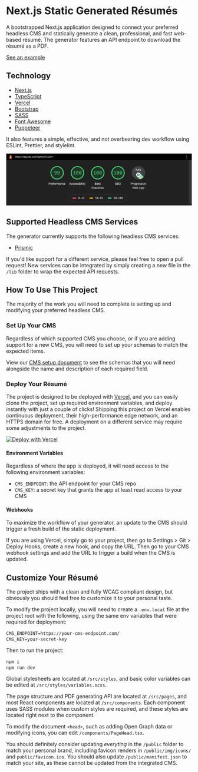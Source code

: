 # Next.js Static Generated Résumés

A bootstrapped Next.js application designed to connect your preferred headless CMS and statically generate a clean, professional, and fast web-based résumé. The generator features an API endpoint to download the résumé as a PDF.

[See an example](https://resume.colinhemphill.com)

## Technology

- [Next.js](https://nextjs.org)
- [TypeScript](https://www.typescriptlang.org/)
- [Vercel](https://vercel.com/)
- [Bootstrap](https://getbootstrap.com/)
- [SASS](https://sass-lang.com/)
- [Font Awesome](https://fontawesome.com/)
- [Puppeteer](https://developers.google.com/web/tools/puppeteer)

It also features a simple, effective, and not overbearing dev workflow using ESLint, Prettier, and stylelint.

![Screenshot of the application's Lighthouse score showing a 99 in "Performance", a 100 in "Accessibility", a 100 in "Best Practices", a 100 in "SEO", and that "Progressive Web App" is active.](lighthouse.png)

## Supported Headless CMS Services

The generator currently supports the following headless CMS services:

- [Prismic](https://prismic.io/)

If you'd like support for a different service, please feel free to open a pull request! New services can be integrated by simply creating a new file in the `/lib` folder to wrap the expected API requests.

## How To Use This Project

The majority of the work you will need to complete is setting up and modifying your preferred headless CMS.

### Set Up Your CMS

Regardless of which supported CMS you choose, or if you are adding support for a new CMS, you will need to set up your schemas to match the expected items.

View our [CMS setup document](README-CMS.md) to see the schemas that you will need alongside the name and description of each required field.

### Deploy Your Résumé

The project is designed to be deployed with [Vercel](https://vercel.com), and you can easily clone the project, set up required environment variables, and deploy instantly with just a couple of clicks! Shipping this project on Vercel enables continuous deployment, their high-performance edge network, and an HTTPS domain for free. A deployment on a different service may require some adjustments to the project.

[![Deploy with Vercel](https://vercel.com/button)](https://vercel.com/new/git/external?repository-url=https%3A%2F%2Fgithub.com%2Fcolinhemphill%2Fnextjs-resume-generator&env=CMS_ENDPOINT,CMS_KEY&envDescription=This%20application%20requires%20the%20API%20endpoint%20for%20your%20CMS%20integration%20as%20well%20as%20the%20access%20key%20for%20that%20CMS.&project-name=nextjs-static-resume-generator&repository-name=nextjs-static-resume-generator&demo-title=Colin%20Hemphill's%20R%C3%A9sum%C3%A9&demo-description=A%20statically%20generated%20r%C3%A9sum%C3%A9%20built%20in%20Next.js%20and%20integrated%20with%20the%20Prismic%20headless%20CMS.&demo-url=https%3A%2F%2Fresume.colinhemphill.com)

#### Environment Variables

Regardless of where the app is deployed, it will need access to the following environment variables:

- `CMS_ENDPOINT`: the API endpoint for your CMS repo
- `CMS_KEY`: a secret key that grants the app at least read access to your CMS

#### Webhooks

To maximize the workflow of your generator, an update to the CMS should trigger a fresh build of the static deployment.

If you are using Vercel, simply go to your project, then go to Settings > Git > Deploy Hooks, create a new hook, and copy the URL. Then go to your CMS webhook settings and add the URL to trigger a build when the CMS is updated.

## Customize Your Résumé

The project ships with a clean and fully WCAG compliant design, but obviously you should feel free to customize it to your personal taste.

To modify the project locally, you will need to create a `.env.local` file at the project root with the following, using the same env variables that were required for deployment:

```
CMS_ENDPOINT=https://your-cms-endpoint.com/
CMS_KEY=your-secret-key
```

Then to run the project:

```shell
npm i
npm run dev
```

Global stylesheets are located at `/src/styles`, and basic color variables can be edited at `/src/styles/variables.scss`.

The page structure and PDF generating API are located at `/src/pages`, and most React components are located at `/src/components`. Each component uses SASS modules when custom styles are required, and these styles are located right next to the component.

To modify the document `<head>`, such as adding Open Graph data or modifying icons, you can edit `/components/PageHead.tsx`.

You should definitely consider updating _everyting_ in the `/public` folder to match your personal brand, including favicon renders in `/public/img/icons/` and `public/favicon.ico`. You should also update `/public/manifest.json` to match your site, as these cannot be updated from the integrated CMS.

